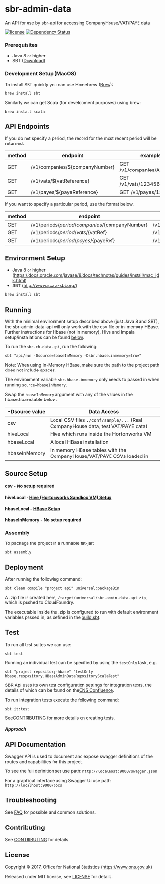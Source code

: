 # sbr-admin-data
An API for use by sbr-api for accessing CompanyHouse/VAT/PAYE data

[![license](https://img.shields.io/github/license/mashape/apistatus.svg)]() [![Dependency Status](https://www.versioneye.com/user/projects/596f195e6725bd0027f25e93/badge.svg?style=flat-square)](https://www.versioneye.com/user/projects/596f195e6725bd0027f25e93)

### Prerequisites

* Java 8 or higher
* SBT ([Download](http://www.scala-sbt.org/))


### Development Setup (MacOS)

To install SBT quickly you can use Homebrew ([Brew](http://brew.sh)):
```shell
brew install sbt
```
Similarly we can get Scala (for development purposes) using brew:
```shell
brew install scala
```

## API Endpoints

If you do not specify a period, the record for the most recent period will be returned.

| method | endpoint                       | example                    |
|--------|--------------------------------|----------------------------|
| GET    | /v1/companies/${companyNumber} | GET /v1/companies/AB123456 |
| GET    | /v1/vats/${vatReference}       | GET /v1/vats/123456789012  |
| GET    | /v1/payes/${payeReference}     | GET /v1/payes/12345678     |

If you want to specify a particular period, use the format below.

| method | endpoint                                         | example                               |
|--------|--------------------------------------------------|---------------------------------------|
| GET    | /v1/periods/${period}/companies/${companyNumber} | /v1/periods/201706/companies/AB123456 |
| GET    | /v1/periods/${period}/vats/${vatRef}             | /v1/periods/201706/vats/123456789012  |
| GET    | /v1/periods/${period}/payes/${payeRef}           | /v1/periods/201706/payes/12345        |

## Environment Setup

* Java 8 or higher (https://docs.oracle.com/javase/8/docs/technotes/guides/install/mac_jdk.html)
* SBT (http://www.scala-sbt.org/)

```shell
brew install sbt
```

## Running

With the minimal environment setup described above (just Java 8 and SBT), the sbr-admin-data-api will only work with the csv file or in-memory HBase. Further instructions for Hbase (not in memory), Hive and Impala setup/installations can be found [below](#source-setup).

To run the `sbr-ch-data-api`, run the following:

``` shell
sbt "api/run -Dsource=hbaseInMemory -Dsbr.hbase.inmemory=true"
```

Note: When using In-Memory HBase, make sure the path to the project path does not include spaces.

The environment variable `sbr.hbase.inmemory` only needs to passed in when running `source=hbaseInMemory`.

Swap the `hbaseInMemory` argument with any of the values in the hbase.hbase.table below:

| -Dsource value | Data Access                                                                                     |
|----------------|-------------------------------------------------------------------------------------------------|
| csv            | Local CSV files `./conf/sample/...` (Real CompanyHouse data, test VAT/PAYE data)                |
| hiveLocal      | Hive which runs inside the Hortonworks VM                                                       |
| hbaseLocal     | A local HBase installation                                                                      |
| hbaseInMemory  | In memory HBase tables with the CompanyHouse/VAT/PAYE CSVs loaded in                            |

## Source Setup

#### csv - No setup required

#### hiveLocal - [Hive (Hortonworks Sandbox VM) Setup](HIVE.md)

#### hbaseLocal - [HBase Setup](HBASE.md)

#### hbaseInMemory - No setup required

### Assembly

To package the project in a runnable fat-jar:

```shell
sbt assembly
```

## Deployment

After running the following command:
 
```shell
sbt clean compile "project api" universal:packageBin
```

A .zip file is created here, `/target/universal/sbr-admin-data-api.zip`, which is pushed to CloudFoundry. 

The executable inside the .zip is configured to run with default environment variables passed in, as defined in the [build.sbt](https://github.com/ONSdigital/sbr-admin-data-api/blob/feature/hbase-in-memory/build.sbt#L85).


## Test

To run all test suites we can use:

```shell
sbt test
```

Running an individual test can be specified by using the `testOnly` task, e.g.

```shell
sbt "project repository-hbase" "testOnly hbase.respository.HBaseAdminDataRepositoryScalaTest"
```

SBR Api uses its own test configuration settings for integration tests, the details of which can be found on the[ONS Confluence](https://collaborate2.ons.gov.uk/confluence/display/SBR/Scala+Testing​).

To run integration tests execute the following command:
```shell
sbt it:test
```
See[CONTRIBUTING](CONTRIBUTING.md) for more details on creating tests. 

##### Approach


## API Documentation
Swagger API is used to document and expose swagger definitions of the routes and capabilities for this project.

 To see the full definition set use path:
 `http://localhost:9000/swagger.json`
 
 For a graphical interface using Swagger Ui use path:
 `http://localhost:9000/docs`
 
## Troubleshooting
See [FAQ](FAQ.md) for possible and common solutions.

## Contributing

See [CONTRIBUTING](CONTRIBUTING.md) for details.

## License

Copyright ©‎ 2017, Office for National Statistics (https://www.ons.gov.uk)

Released under MIT license, see [LICENSE](LICENSE) for details.
